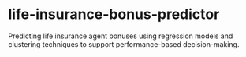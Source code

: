 # life-insurance-bonus-predictor
Predicting life insurance agent bonuses using regression models and clustering techniques to support performance-based decision-making.
